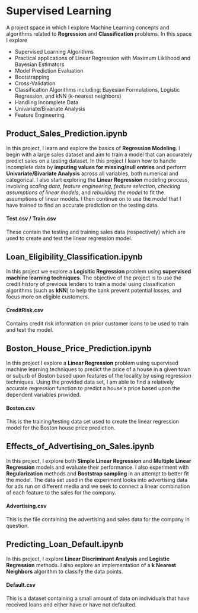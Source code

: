 # Supervised Learning
A project space in which I explore Machine Learning concepts and algorithms related to **Regression** and **Classification** problems. In this space I explore
- Supervised Learning Algorithms
- Practical applications of Linear Regression with Maximum Liklihood and Bayesian Estimators
- Model Prediction Evaluation
- Bootstrapping
- Cross-Validation
- Classification Algorithms including: Bayesian Formulations, Logistic Regression, and kNN (k-nearest neighbors)
- Handling Incomplete Data
- Univariate/Bivariate Analysis
- Feature Engineering

## Product_Sales_Prediction.ipynb
In this project, I learn and explore the basics of **Regression Modeling**.  I begin with a large sales dataset and aim to train a model that can accurately predict sales on a testing dataset.  In this project I learn how to handle incomplete data by **imputing values for missing/null entries** and perform **Univariate/Bivariate Analysis** across all variables, both numerical and categorical.  I also start exploring the **Linear Regression** modeling process, involving *scaling data*, *feature engineering*, *feature selection*, *checking assumptions of linear models*, and *rebuilding the model* to fit the assumptions of linear models.  I then continue on to use the model that I have trained to find an accurate prediction on the testing data.

#### Test.csv / Train.csv
These contain the testing and training sales data (respectively) which are used to create and test the linear regression model.

## Loan_Eligibility_Classification.ipynb
In this project we explore a **Logisitic Regression** problem using **supervised machine learning techniques**. The objective of the project is to use the credit history of previous lenders to train a model using classification algorithms (such as **kNN**) to help the bank prevent potential losses, and focus more on eligible customers.

#### CreditRisk.csv
Contains credit risk information on prior customer loans to be used to train and test the model.

## Boston_House_Price_Prediction.ipynb
In this project I explore a **Linear Regression** problem using supervised machine learning techniques to predict the price of a house in a given town or suburb of Boston based upon features of the locality by using regression techniques.  Using the provided data set, I am able to find a relatively accurate regression function to predict a house's price based upon the dependent variables provided.

#### Boston.csv
This is the training/testing data set used to create the linear regression model for the Boston house price prediction.

## Effects_of_Advertising_on_Sales.ipynb
In this project, I explore both **Simple Linear Regression** and **Multiple Linear Regression** models and evaluate their performance. I also experiment with **Regularization** methods and **Bootstrap sampling** in an attempt to better fit the model. The data set used in the experiment looks into advertising data for ads run on different media and we seek to connect a linear combination of each feature to the sales for the company.

#### Advertising.csv
This is the file containing the advertising and sales data for the company in question.

## Predicting_Loan_Default.ipynb
In this project, I explore **Linear Discriminant Analysis** and **Logistic Regression** methods.  I also explore an implementation of a **k Nearest Neighbors** algorithm to classify the data points.

#### Default.csv
This is a dataset containing a small amount of data on individuals that have received loans and either have or have not defaulted.
